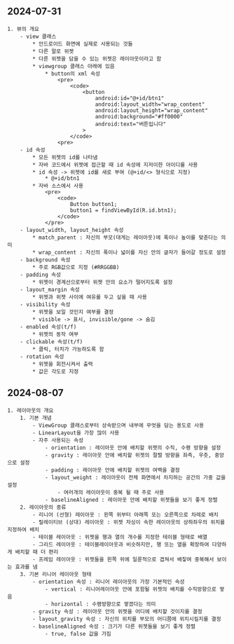 ## 2024-07-31
    1. 뷰의 개요
        - view 클래스
            * 안드로이드 화면에 실제로 사용되는 것들 
            * 다른 말로 위젯
            * 다른 위젯을 담을 수 있는 위젯은 레이아웃이라고 함
            * viewgroup 클래스 아래에 있음
                * button의 xml 속성
                    <pre>
                        <code>
                            <button
                                android:id="@+id/btn1"
                                android:layout_width="wrap_content"
                                android:layout_height="wrap_content"
                                android:background="#ff0000"
                                android:text="버튼입니다"
                            >
                        </code>
                    <pre>
        - id 속성
            * 모든 위젯의 id를 나타냄
            * 자바 코드에서 위젯에 접근할 때 id 속성에 지저이한 아이디를 사용
            * id 속성 -> 위젯에 id를 새로 부여 (@+id/<> 형식으로 지정)
                * @+id/btn1
            * 자바 소스에서 사용
                <pre>
                    <code>
                        Button button1;
                        button1 = findViewById(R.id.btn1);
                    </code>
                </pre>
        - layout_width, layout_height 속성
            * match_parent : 자신의 부모(대게는 레이아웃)에 폭이나 높이를 맞춘다는 의미
            * wrap_content : 자신의 폭이나 넓이를 자신 안의 글자가 들어갈 정도로 설정
        - background 속성
            * 주로 RGB값으로 지정 (#RRGGBB)
        - padding 속성
            * 위젯이 경계선으로부터 위젯 안의 요소가 떨어지도록 설정
        - layout_margin 속성
            * 위젯과 위젯 사이에 여유를 두고 싶을 때 사용
        - visibility 속성
            * 위젯을 보일 것인지 여부를 결정
            * visible -> 표시, invisible/gone -> 숨김
        - enabled 속성(t/f)
            * 위젯의 동작 여부 
        - clickable 속성(t/f)
            * 클릭, 터치가 가능하도록 함
        - rotation 속성
            * 위젯을 회전시켜서 출력
            * 값은 각도로 지정

## 2024-08-07
    1. 레이아웃의 개요
        1. 기본 개념
            - ViewGroup 클래스로부터 상속받으며 내부에 무엇을 담는 용도로 사용
            - LinearLayout을 가장 많이 사용
            - 자주 사용되는 속성
                - orientation : 레이아웃 안에 배치할 위젯의 수직, 수평 방향을 설정
                - gravity : 레이아웃 안에 배치할 위젯의 절렬 방향을 좌측, 우츳, 중앙으로 설정
                - padding : 레이아웃 안에 배치할 위젯의 여백을 결정
                - layout_weight : 레이아웃이 전체 화면에서 차지하는 공간의 가중 값을 설정
                    - 여러개의 레이아웃이 중복 될 때 주로 사용
                - baselineAligned : 레이아웃 안에 배치할 위젯들을 보기 좋게 정렬
        2. 레이아웃의 종류
            - 리니어 (선형) 레이아웃 : 왼쪽 위부터 아래쪽 또는 오른쪽으로 차레로 배치
            - 릴레이티브 (상대) 레이아웃 : 위젯 자싱이 속한 레이아웃의 상하좌우의 위치를 지정하여 배치
            - 테이블 레이아웃 : 위젯을 행과 열의 개수를 지정한 테이블 형태로 배열
            - 그리드 레이아웃 : 테이블레이아웃과 비슷하지만, 행 또는 열을 확장하여 다양하게 배치할 때 더 편리
            - 프레임 레이아웃 : 위젯들을 왼쪽 위에 일륜적으로 겹쳐서 배칳여 중복해서 보이는 효과를 냄
        3. 기본 리니어 레이아웃 형태
            - orientation 속성 : 리니어 레이아웃의 가장 기본적인 속성
                - vertical : 리니어레이아웃 안에 포함될 위젯의 배치를 수직방향으로 쌓음
                - horizontal : 수평방향으로 쌓겠다는 의미
            - gravity 속성 : 레이아웃 안의 위젯을 어디에 배치할 것이지를 결정
            - layout_gravity 속성 : 자신의 위치를 부모의 어디쯤에 위치시킬지를 결정
            - baselineAligned 속성 : 크기가 다른 위젯들을 보기 좋게 정렬
                - true, false 값을 가짐

            